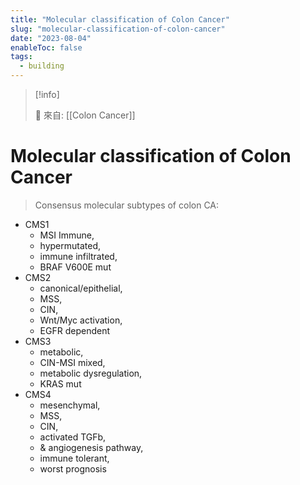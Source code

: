 ```yaml
---
title: "Molecular classification of Colon Cancer"
slug: "molecular-classification-of-colon-cancer"
date: "2023-08-04"
enableToc: false
tags:
  - building
---
```


> [!info]
>
> 🌱 來自: [[Colon Cancer]]

# Molecular classification of Colon Cancer

> Consensus molecular subtypes of colon CA:

- CMS1
  - MSI Immune,
  - hypermutated,
  - immune infiltrated,
  - BRAF V600E mut
- CMS2
  - canonical/epithelial,
  - MSS,
  - CIN,
  - Wnt/Myc activation,
  - EGFR dependent
- CMS3
  - metabolic,
  - CIN-MSI mixed,
  - metabolic dysregulation,
  - KRAS mut
- CMS4
  - mesenchymal,
  - MSS,
  - CIN,
  - activated TGFb,
  - & angiogenesis pathway,
  - immune tolerant,
  - worst prognosis
